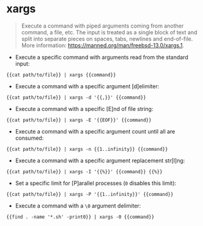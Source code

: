 # xargs

> Execute a command with piped arguments coming from another command, a file, etc.
> The input is treated as a single block of text and split into separate pieces on spaces, tabs, newlines and end-of-file.
> More information: <https://manned.org/man/freebsd-13.0/xargs.1>.

- Execute a specific command with arguments read from the standard input:

`{{cat path/to/file}} | xargs {{command}}`

- Execute a command with a specific argument [d]elimiter:

`{{cat path/to/file}} | xargs -d '{{,}}' {{command}}`

- Execute a command with a specific [E]nd of file string:

`{{cat path/to/file}} | xargs -E '{{EOF}}' {{command}}`

- Execute a command with a specific argument count until all are consumed:

`{{cat path/to/file}} | xargs -n {{1..infinity}} {{command}}`

- Execute a command with a specific argument replacement str[I]ng:

`{{cat path/to/file}} | xargs -I '{{%}}' {{command}} {{%}}`

- Set a specific limit for [P]arallel processes (`0` disables this limit):

`{{cat path/to/file}} | xargs -P '{{1..infinity}}' {{command}}`

- Execute a command with a `\0` argument delimiter:

`{{find . -name '*.sh' -print0}} | xargs -0 {{command}}`
